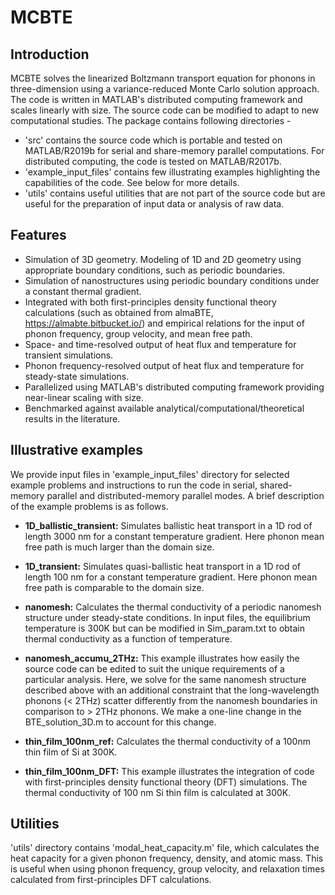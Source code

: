 # MCBTE
## Introduction
 MCBTE solves the linearized Boltzmann transport equation for phonons in three-dimension using a variance-reduced Monte Carlo solution approach. The code is written in MATLAB's distributed computing framework and scales linearly with size. The source code can be modified to adapt to new computational studies. The package contains following directories -
* 'src' contains the source code which is portable and tested on MATLAB/R2019b for serial and share-memory parallel computations. For distributed computing, the code is tested on MATLAB/R2017b.
* 'example_input_files' contains few illustrating examples highlighting the capabilities of the code. See below for more details.
* 'utils' contains useful utilities that are not part of the source code but are useful for the preparation of input data or analysis of raw data.

## Features
* Simulation of 3D geometry. Modeling of 1D and 2D geometry using appropriate boundary conditions, such as periodic boundaries.
* Simulation of nanostructures using periodic boundary conditions under a constant thermal gradient.
* Integrated with both first-principles density functional theory calculations (such as obtained from almaBTE, https://almabte.bitbucket.io/) and empirical relations for the input of phonon frequency, group velocity, and mean free path.
* Space- and time-resolved output of heat flux and temperature for transient simulations.
* Phonon frequency-resolved output of heat flux and temperature for steady-state simulations.
* Parallelized using MATLAB's distributed computing framework providing near-linear scaling with size.
* Benchmarked against available analytical/computational/theoretical results in the literature.


## Illustrative examples
We provide input files in 'example_input_files' directory for selected example problems and instructions to run the code in serial, shared-memory parallel and distributed-memory parallel modes. A brief description of the example problems is as follows.

* **1D_ballistic_transient:** Simulates ballistic heat transport in a 1D rod of length 3000 nm for a constant temperature gradient. Here phonon mean free path is much larger than the domain size.

* **1D_transient:** Simulates quasi-ballistic heat transport in a 1D rod of length 100 nm for a constant temperature gradient. Here phonon mean free path is comparable to the domain size.

* **nanomesh:** Calculates the thermal conductivity of a periodic nanomesh structure under steady-state conditions. In input files, the equilibrium temperature is 300K but can be modified in Sim_param.txt to obtain thermal conductivity as a function of temperature.

* **nanomesh_accumu_2THz:** This example illustrates how easily the source code can be edited to suit the unique requirements of a particular analysis. Here, we solve for the same nanomesh structure described above with an additional constraint that the long-wavelength phonons (< 2THz) scatter differently from the nanomesh boundaries in comparison to > 2THz phonons. We make a one-line change in the BTE_solution_3D.m to account for this change.

* **thin_film_100nm_ref:** Calculates the thermal conductivity of a 100nm thin film of Si at 300K.

* **thin_film_100nm_DFT:** This example illustrates the integration of code with first-principles density functional theory (DFT) simulations. The thermal conductivity of 100 nm Si thin film is calculated at 300K. 

## Utilities
'utils' directory contains 'modal_heat_capacity.m' file, which calculates the heat capacity for a given phonon frequency, density, and atomic mass. This is useful when using phonon frequency, group velocity, and relaxation times calculated from first-principles DFT calculations.
